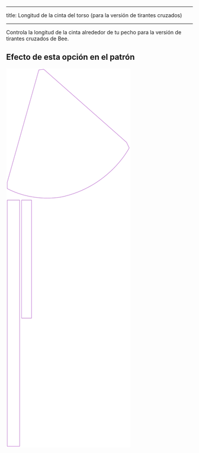 - - -
title: Longitud de la cinta del torso (para la versión de tirantes cruzados)
- - -

Controla la longitud de la cinta alrededor de tu pecho para la versión de tirantes cruzados de Bee.


## Efecto de esta opción en el patrón
![Esta imagen muestra el efecto de esta opción superponiendo varias variantes que tienen un valor diferente para esta opción](bee_bandlength_sample.svg "Efecto de esta opción en el patrón")